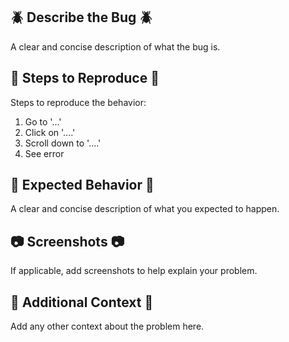 ## :beetle: Describe the Bug :beetle:

A clear and concise description of what the bug is.

## :footprints: Steps to Reproduce :footprints:

Steps to reproduce the behavior:

1. Go to '...'
2. Click on '....'
3. Scroll down to '....'
4. See error

## :sunrise: Expected Behavior :sunrise:

A clear and concise description of what you expected to happen.

## :camera: Screenshots :camera:

If applicable, add screenshots to help explain your problem.

## :notebook: Additional Context :notebook:

Add any other context about the problem here.
